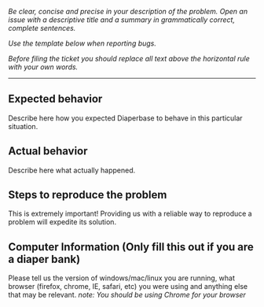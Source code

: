 *Be clear, concise and precise in your description of the problem.
Open an issue with a descriptive title and a summary in grammatically correct,
complete sentences.*

*Use the template below when reporting bugs.*

*Before filing the ticket you should replace all text above the horizontal
rule with your own words.*

--------

## Expected behavior

Describe here how you expected Diaperbase to behave in this particular situation.

## Actual behavior

Describe here what actually happened.

## Steps to reproduce the problem

This is extremely important! Providing us with a reliable way to reproduce
a problem will expedite its solution.

## Computer Information (Only fill this out if you are a diaper bank)

Please tell us the version of windows/mac/linux you are running, what browser (firefox, chrome, IE, safari, etc) you were using and anything else that may be relevant. *note: You should be using Chrome for your browser*
